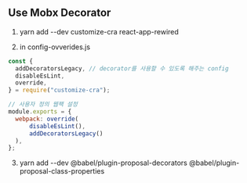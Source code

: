 ## Use Mobx Decorator

1. yarn add --dev customize-cra react-app-rewired  

2. in config-ovverides.js
```javascript
const { 
  addDecoratorsLegacy, // decorator를 사용할 수 있도록 해주는 config
  disableEsLint,
  override,
} = require("customize-cra");

// 사용자 정의 웹팩 설정
module.exports = {
  webpack: override(
      disableEsLint(),
      addDecoratorsLegacy()
  ),
};
```
3. yarn add --dev @babel/plugin-proposal-decorators @babel/plugin-proposal-class-properties

